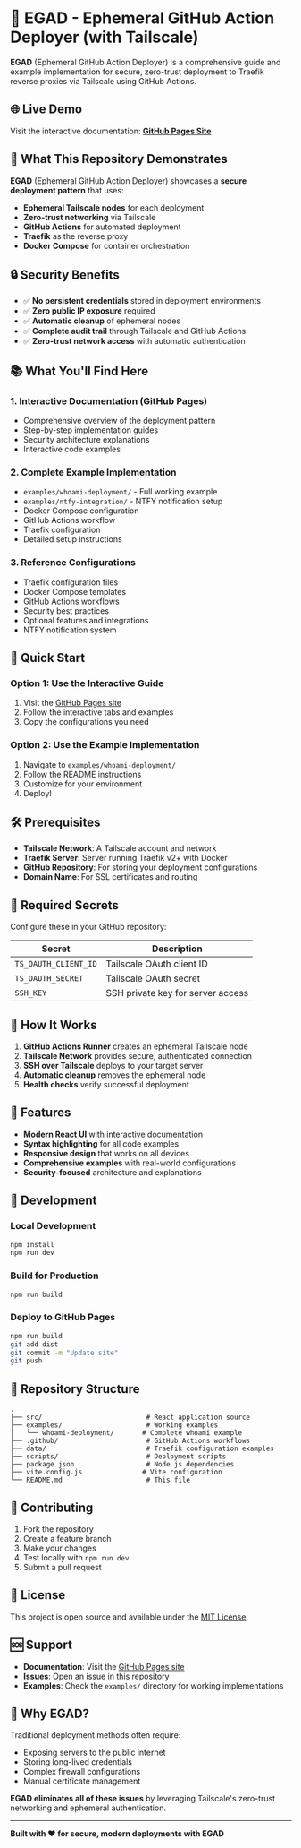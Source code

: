 # 🚀 EGAD - Ephemeral GitHub Action Deployer (with Tailscale)

**EGAD** (Ephemeral GitHub Action Deployer) is a comprehensive guide and example implementation for secure, zero-trust deployment to Traefik reverse proxies via Tailscale using GitHub Actions.

## 🌐 Live Demo

Visit the interactive documentation: **[GitHub Pages Site](https://sntxrr.github.io/ephemeral-github-action-deployer/)**

## 🎯 What This Repository Demonstrates

**EGAD** (Ephemeral GitHub Action Deployer) showcases a **secure deployment pattern** that uses:

- **Ephemeral Tailscale nodes** for each deployment
- **Zero-trust networking** via Tailscale
- **GitHub Actions** for automated deployment
- **Traefik** as the reverse proxy
- **Docker Compose** for container orchestration

## 🔒 Security Benefits

- ✅ **No persistent credentials** stored in deployment environments
- ✅ **Zero public IP exposure** required
- ✅ **Automatic cleanup** of ephemeral nodes
- ✅ **Complete audit trail** through Tailscale and GitHub Actions
- ✅ **Zero-trust network access** with automatic authentication

## 📚 What You'll Find Here

### 1. **Interactive Documentation** (GitHub Pages)
- Comprehensive overview of the deployment pattern
- Step-by-step implementation guides
- Security architecture explanations
- Interactive code examples

### 2. **Complete Example Implementation**
- `examples/whoami-deployment/` - Full working example
- `examples/ntfy-integration/` - NTFY notification setup
- Docker Compose configuration
- GitHub Actions workflow
- Traefik configuration
- Detailed setup instructions

### 3. **Reference Configurations**
- Traefik configuration files
- Docker Compose templates
- GitHub Actions workflows
- Security best practices
- Optional features and integrations
- NTFY notification system

## 🚀 Quick Start

### Option 1: Use the Interactive Guide
1. Visit the [GitHub Pages site](https://sntxrr.github.io/ephemeral-github-action-deployer/)
2. Follow the interactive tabs and examples
3. Copy the configurations you need

### Option 2: Use the Example Implementation
1. Navigate to `examples/whoami-deployment/`
2. Follow the README instructions
3. Customize for your environment
4. Deploy!

## 🛠️ Prerequisites

- **Tailscale Network**: A Tailscale account and network
- **Traefik Server**: Server running Traefik v2+ with Docker
- **GitHub Repository**: For storing your deployment configurations
- **Domain Name**: For SSL certificates and routing

## 🔑 Required Secrets

Configure these in your GitHub repository:

| Secret | Description |
|--------|-------------|
| `TS_OAUTH_CLIENT_ID` | Tailscale OAuth client ID |
| `TS_OAUTH_SECRET` | Tailscale OAuth secret |
| `SSH_KEY` | SSH private key for server access |

## 📖 How It Works

1. **GitHub Actions Runner** creates an ephemeral Tailscale node
2. **Tailscale Network** provides secure, authenticated connection
3. **SSH over Tailscale** deploys to your target server
4. **Automatic cleanup** removes the ephemeral node
5. **Health checks** verify successful deployment

## 🎨 Features

- **Modern React UI** with interactive documentation
- **Syntax highlighting** for all code examples
- **Responsive design** that works on all devices
- **Comprehensive examples** with real-world configurations
- **Security-focused** architecture and explanations

## 🔧 Development

### Local Development
```bash
npm install
npm run dev
```

### Build for Production
```bash
npm run build
```

### Deploy to GitHub Pages
```bash
npm run build
git add dist
git commit -m "Update site"
git push
```

## 📁 Repository Structure

```
.
├── src/                          # React application source
├── examples/                     # Working examples
│   └── whoami-deployment/       # Complete whoami example
├── .github/                      # GitHub Actions workflows
├── data/                         # Traefik configuration examples
├── scripts/                      # Deployment scripts
├── package.json                  # Node.js dependencies
├── vite.config.js               # Vite configuration
└── README.md                     # This file
```

## 🤝 Contributing

1. Fork the repository
2. Create a feature branch
3. Make your changes
4. Test locally with `npm run dev`
5. Submit a pull request

## 📄 License

This project is open source and available under the [MIT License](LICENSE).

## 🆘 Support

- **Documentation**: Visit the [GitHub Pages site](https://sntxrr.github.io/ephemeral-github-action-deployer/)
- **Issues**: Open an issue in this repository
- **Examples**: Check the `examples/` directory for working implementations

## 🌟 Why EGAD?

Traditional deployment methods often require:
- Exposing servers to the public internet
- Storing long-lived credentials
- Complex firewall configurations
- Manual certificate management

**EGAD eliminates all of these issues** by leveraging Tailscale's zero-trust networking and ephemeral authentication.

---

**Built with ❤️ for secure, modern deployments with EGAD**